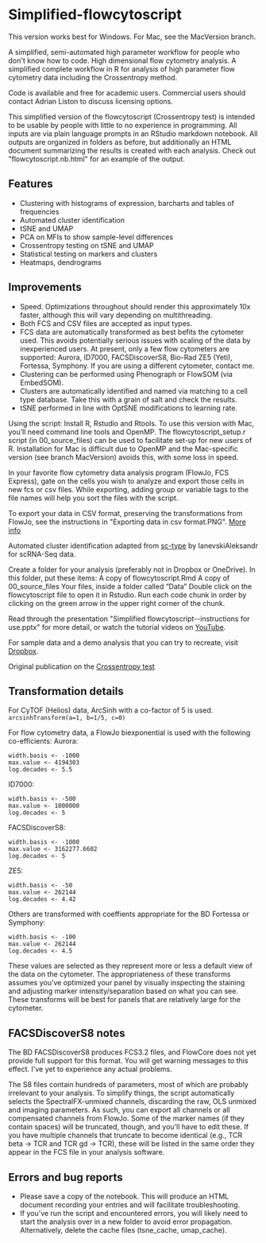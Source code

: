 # Simplified-flowcytoscript
This version works best for Windows. For Mac, see the MacVersion branch.

A simplified, semi-automated high parameter workflow for people who don't know how to code. High dimensional flow cytometry analysis.
A simplified complete workflow in R for analysis of high parameter flow cytometry data including the Crossentropy method.

Code is available and free for academic users. Commercial users should contact Adrian Liston to discuss licensing options.

This simplified version of the flowcytoscript (Crossentropy test) is intended to be usable by people with little to no experience in programming. All inputs are via plain language prompts in an RStudio markdown notebook. All outputs are organized in folders as before, but additionally an HTML document summarizing the results is created with each analysis. Check out "flowcytoscript.nb.html" for an example of the output.

## Features
* Clustering with histograms of expression, barcharts and tables of frequencies
* Automated cluster identification
* tSNE and UMAP
* PCA on MFIs to show sample-level differences
* Crossentropy testing on tSNE and UMAP
* Statistical testing on markers and clusters
* Heatmaps, dendrograms

## Improvements
* Speed. Optimizations throughout should render this approximately 10x faster, although this will vary depending on multithreading.
* Both FCS and CSV files are accepted as input types.
* FCS data are automatically transformed as best befits the cytometer used. This avoids potentially serious issues with scaling of the data by inexperienced users. At present, only a few flow cytometers are supported: Aurora, ID7000, FACSDiscoverS8, Bio-Rad ZE5 (Yeti), Fortessa, Symphony. If you are using a different cytometer, contact me.
* Clustering can be performed using Phenograph or FlowSOM (via EmbedSOM).
* Clusters are automatically identified and named via matching to a cell type database. Take this with a grain of salt and check the results.
* tSNE performed in line with OptSNE modifications to learning rate.

Using the script: Install R, Rstudio and Rtools. To use this version with Mac, you’ll need command line tools and OpenMP. The flowcytoscript_setup.r script (in 00_source_files) can be used to facilitate set-up for new users of R. Installation for Mac is difficult due to OpenMP and the Mac-specific version (see branch MacVersion) avoids this, with some loss in speed.

In your favorite flow cytometry data analysis program (FlowJo, FCS Express), gate on the cells you wish to analyze and export those cells in new fcs or csv files. While exporting, adding group or variable tags to the file names will help you sort the files with the script.

To export your data in CSV format, preserving the transformations from FlowJo, see the instructions in "Exporting data in csv format.PNG". [More info](https://docs.flowjo.com/flowjo/graphs-and-gating/gw-transform-overview/)

Automated cluster identification adapted from [sc-type](https://github.com/IanevskiAleksandr/sc-type) by IanevskiAleksandr for scRNA-Seq data.

Create a folder for your analysis (preferably not in Dropbox or OneDrive). In this folder, put these items: A copy of flowcytoscript.Rmd A copy of 00_source_files Your files, inside a folder called “Data” Double click on the flowcytoscript file to open it in Rstudio. Run each code chunk in order by clicking on the green arrow in the upper right corner of the chunk.

Read through the presentation "Simplified flowcytoscript--instructions for use.pptx" for more detail, or watch the tutorial videos on [YouTube](https://www.youtube.com/watch?v=6x3Gwyf7-ww&t=3s).

For sample data and a demo analysis that you can try to recreate, visit [Dropbox](https://www.dropbox.com/scl/fo/s9h6z1k3rvliczv08uk6c/AGFFDoxnF1ttcZ7lTvddAQQ?rlkey=d3b224522jgq9g3rds8bnb3s9&dl=0).

Original publication on the [Crossentropy test](https://www.cell.com/cell-reports-methods/pdfExtended/S2667-2375(22)00295-8)

## Transformation details
For CyTOF (Helios) data, ArcSinh with a co-factor of 5 is used. 
```arcsinhTransform(a=1, b=1/5, c=0)```

For flow cytometry data, a FlowJo biexponential is used with the following co-efficients:
Aurora:
```
width.basis <- -1000
max.value <- 4194303
log.decades <- 5.5
```
ID7000:
```
width.basis <- -500
max.value <- 1000000
log.decades <- 5
```
FACSDiscoverS8:
```
width.basis <- -1000
max.value <- 3162277.6602
log.decades <- 5
```
ZE5:
```
width.basis <- -50
max.value <- 262144
log.decades <- 4.42
```
Others are transformed with coeffients appropriate for the BD Fortessa or Symphony:
```
width.basis <- -100
max.value <- 262144
log.decades <- 4.5
```

These values are selected as they represent more or less a default view of the data on the cytometer. The appropriateness
of these transforms assumes you've optimized your panel by visually inspecting the staining and adjusting marker
intensity/separation based on what you can see. These transforms will be best for panels that are relatively large for
the cytometer.

## FACSDiscoverS8 notes
The BD FACSDiscoverS8 produces FCS3.2 files, and FlowCore does not yet provide full support for this format. You will
get warning messages to this effect. I've yet to experience any actual problems.

The S8 files contain hundreds of parameters, most of which are probably irrelevant to your analysis. To simplify things,
the script automatically selects the SpectralFX-unmixed channels, discarding the raw, OLS unmixed and imaging parameters. 
As such, you can export all channels or all compensated channels from FlowJo. Some of the marker names (if they contain spaces)
will be truncated, though, and you'll have to edit these. If you have multiple channels that truncate to become identical (e.g.,
TCR beta -> TCR and TCR gd -> TCR), these will be listed in the same order they appear in the FCS file in your analysis software.

## Errors and bug reports
* Please save a copy of the notebook. This will produce an HTML document recording your entries and will facilitate troubleshooting.
* If you've run the script and encountered errors, you will likely need to start the analysis over in a new folder to avoid error propagation. Alternatively, delete the cache files (tsne_cache, umap_cache).
